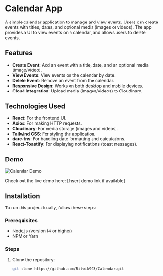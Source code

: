 # Calendar App

A simple calendar application to manage and view events. Users can create events with titles, dates, and optional media (images or videos). The app provides a UI to view events on a calendar, and allows users to delete events.

## Features

- **Create Event**: Add an event with a title, date, and an optional media (image/video).
- **View Events**: View events on the calendar by date.
- **Delete Event**: Remove an event from the calendar.
- **Responsive Design**: Works on both desktop and mobile devices.
- **Cloud Integration**: Upload media (images/videos) to Cloudinary.

## Technologies Used

- **React**: For the frontend UI.
- **Axios**: For making HTTP requests.
- **Cloudinary**: For media storage (images and videos).
- **Tailwind CSS**: For styling the application.
- **date-fns**: For handling date formatting and calculations.
- **React-Toastify**: For displaying notifications (toast messages).

## Demo

![Calendar Demo](path-to-image.jpg)

Check out the live demo here: [Insert demo link if available]

## Installation

To run this project locally, follow these steps:

### Prerequisites

- Node.js (version 14 or higher)
- NPM or Yarn

### Steps

1. Clone the repository:

   ```bash
   git clone https://github.com/Ritwik993/Calendar.git
